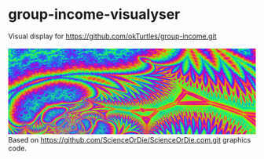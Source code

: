 # group-income-visualyser
Visual display for https://github.com/okTurtles/group-income.git
<br><br>
<img src="https://github.com/CrazedCoding/group-income-visualyser/raw/main/contribution.png">
<br>
Based on https://github.com/ScienceOrDie/ScienceOrDie.com.git graphics code.
